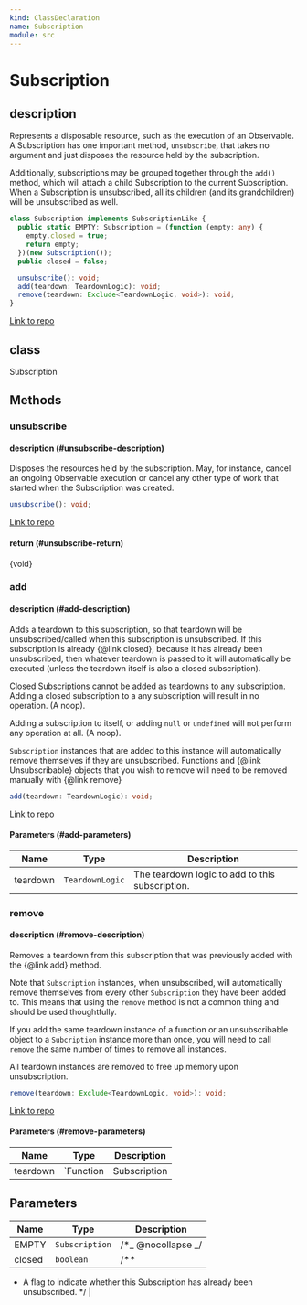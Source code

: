 ```yaml
---
kind: ClassDeclaration
name: Subscription
module: src
---
```


# Subscription

## description

Represents a disposable resource, such as the execution of an Observable. A
Subscription has one important method, `unsubscribe`, that takes no argument
and just disposes the resource held by the subscription.

Additionally, subscriptions may be grouped together through the `add()`
method, which will attach a child Subscription to the current Subscription.
When a Subscription is unsubscribed, all its children (and its grandchildren)
will be unsubscribed as well.

```ts
class Subscription implements SubscriptionLike {
  public static EMPTY: Subscription = (function (empty: any) {
    empty.closed = true;
    return empty;
  })(new Subscription());
  public closed = false;

  unsubscribe(): void;
  add(teardown: TeardownLogic): void;
  remove(teardown: Exclude<TeardownLogic, void>): void;
}
```

[Link to repo](https://github.com/ReactiveX/rxjs/blob/master/src/internal/Subscription.ts#L18-L251)

## class

Subscription

## Methods

### unsubscribe

#### description (#unsubscribe-description)

Disposes the resources held by the subscription. May, for instance, cancel
an ongoing Observable execution or cancel any other type of work that
started when the Subscription was created.

```ts
unsubscribe(): void;
```

[Link to repo](https://github.com/ReactiveX/rxjs/blob/master/src/internal/Subscription.ts#L59-L125)

#### return (#unsubscribe-return)

{void}

### add

#### description (#add-description)

Adds a teardown to this subscription, so that teardown will be unsubscribed/called
when this subscription is unsubscribed. If this subscription is already {@link closed},
because it has already been unsubscribed, then whatever teardown is passed to it
will automatically be executed (unless the teardown itself is also a closed subscription).

Closed Subscriptions cannot be added as teardowns to any subscription. Adding a closed
subscription to a any subscription will result in no operation. (A noop).

Adding a subscription to itself, or adding `null` or `undefined` will not perform any
operation at all. (A noop).

`Subscription` instances that are added to this instance will automatically remove themselves
if they are unsubscribed. Functions and {@link Unsubscribable} objects that you wish to remove
will need to be removed manually with {@link remove}

```ts
add(teardown: TeardownLogic): void;
```

[Link to repo](https://github.com/ReactiveX/rxjs/blob/master/src/internal/Subscription.ts#L145-L170)

#### Parameters (#add-parameters)

| Name     | Type            | Description                                     |
| -------- | --------------- | ----------------------------------------------- |
| teardown | `TeardownLogic` | The teardown logic to add to this subscription. |

### remove

#### description (#remove-description)

Removes a teardown from this subscription that was previously added with the {@link add} method.

Note that `Subscription` instances, when unsubscribed, will automatically remove themselves
from every other `Subscription` they have been added to. This means that using the `remove` method
is not a common thing and should be used thoughtfully.

If you add the same teardown instance of a function or an unsubscribable object to a `Subcription` instance
more than once, you will need to call `remove` the same number of times to remove all instances.

All teardown instances are removed to free up memory upon unsubscription.

```ts
remove(teardown: Exclude<TeardownLogic, void>): void;
```

[Link to repo](https://github.com/ReactiveX/rxjs/blob/master/src/internal/Subscription.ts#L238-L250)

#### Parameters (#remove-parameters)

| Name     | Type      | Description  |
| -------- | --------- | ------------ |
| teardown | `Function | Subscription | import("C:/Users/tdeschryver/dev/forks/rxjs/src/internal/types").Unsubscribable` | The teardown to remove from this subscription |

## Parameters

| Name   | Type           | Description         |
| ------ | -------------- | ------------------- |
| EMPTY  | `Subscription` | /\*_ @nocollapse _/ |
| closed | `boolean`      | /\*\*               |

- A flag to indicate whether this Subscription has already been unsubscribed.
  \*/ |
